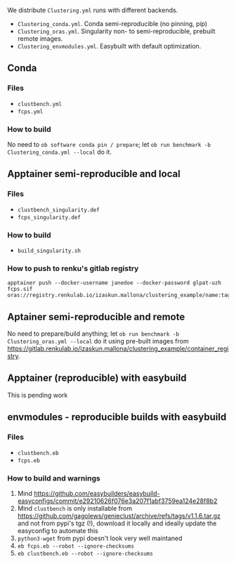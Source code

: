 We distribute `Clustering.yml` runs with different backends.

- `Clustering_conda.yml`. Conda semi-reproducible (no pinning, pip)
- `Clustering_oras.yml`. Singularity non- to semi-reproducible, prebuilt remote images.
- `Clustering_envmodules.yml`. Easybuilt with default optimization.


## Conda

### Files

- `clustbench.yml`
- `fcps.yml`

### How to build

No need to `ob software conda pin / prepare`; let `ob run benchmark -b Clustering_conda.yml --local` do it.

## Apptainer semi-reproducible and local

### Files

- `clustbench_singularity.def`
- `fcps_singularity.def`

### How to build

- `build_singularity.sh`

### How to push to renku's gitlab registry

```
apptainer push --docker-username janedoe --docker-password glpat-uzh fcps.sif oras://registry.renkulab.io/izaskun.mallona/clustering_example/name:tag
```

## Aptainer semi-reproducible and remote

No need to prepare/build anything; let `ob run benchmark -b Clustering_oras.yml --local` do it using pre-built images from https://gitlab.renkulab.io/izaskun.mallona/clustering_example/container_registry.

## Apptainer (reproducible) with easybuild

This is pending work

## envmodules - reproducible builds with easybuild

### Files

- `clustbench.eb`
- `fcps.eb`

### How to build and warnings

1. Mind https://github.com/easybuilders/easybuild-easyconfigs/commit/e29210626f076e3a207f1abf3759ea124e28f8b2
2. Mind `clustbench` is only installable from https://github.com/gagolews/genieclust/archive/refs/tags/v1.1.6.tar.gz and not from pypi's tgz (!), download it locally and ideally update the easyconfig to automate this
3. `python3-wget` from pypi doesn't look very well maintaned
4. `eb fcps.eb --robot --ignore-checksums`
5. `eb clustbench.eb --robot --ignore-checksums`
